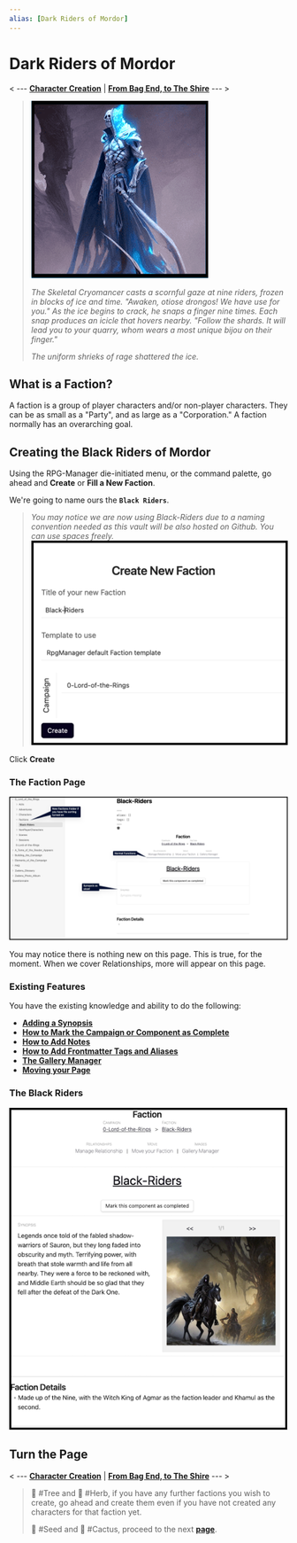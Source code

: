 ```yaml
---
alias: [Dark Riders of Mordor]
---
```


# Dark Riders of Mordor

< --- **[Character Creation](Character-Creation.md)** | **[From Bag End, to The Shire](From-Bag-End-to-The-Shire.md)** --- >

> ![Ignominious_Small](../Zadens_Photo_Album/Storytelling/Act-1/Ignominious-Intro.png)
>
> *The Skeletal Cryomancer casts a scornful gaze at nine riders, frozen in blocks of ice and time. "Awaken, otiose drongos! We have use for you." As the ice begins to crack, he snaps a finger nine times. Each snap produces an icicle that hovers nearby. "Follow the shards. It will lead you to your quarry, whom wears a most unique bijou on their finger."*
>
> *The uniform shrieks of rage shattered the ice.*

## What is a Faction?

A faction is a group of player characters and/or non-player characters. They can be as small as a "Party", and as large as a "Corporation." A faction normally has an overarching goal.

## Creating the Black Riders of Mordor

Using the RPG-Manager die-initiated menu, or the command palette, go ahead and **Create** or **Fill a New Faction**.

We're going to name ours the **`Black Riders`**.

> *You may notice we are now using Black-Riders due to a naming convention needed as this vault will be also hosted on Github. You can use spaces freely.*  
![RPGM-Elements-Factions-Create](../Zadens_Photo_Album/Factions/Factions-Create.png)

Click **Create**

### The Faction Page

![RPGM-Elements-Factions-Page](../Zadens_Photo_Album/Factions/Factions-Page.png)

You may notice there is nothing new on this page. This is true, for the moment. When we cover Relationships, more will appear on this page.

### Existing Features

You have the existing knowledge and ability to do the following:

- **[Adding a Synopsis](../Building_the_Campaign/Building-a-Campaign.md#Adding%20a%20Synopsis)**
- **[How to Mark the Campaign or Component as Complete](../Building_the_Campaign/Building-a-Campaign.md#How%20to%20Mark%20the%20Campaign%20or%20Component%20as%20Complete)**
- **[How to Add Notes](../Building_the_Campaign/Building-a-Campaign.md#How%20to%20Add%20Notes)**
- **[How to Add Frontmatter Tags and Aliases](../Building_the_Campaign/Building-a-Campaign.md#How%20to%20Add%20Frontmatter%20Tags%20and%20Aliases)**
- **[The Gallery Manager](../Building_the_Campaign/Creating-an-Adventure.md#The%20Gallery%20Manager)**
- **[Moving your Page](../Building_the_Campaign/Creating-an-Adventure.md#Moving%20your%20Page)**

### The Black Riders

![RPGM-Elements-Factions-Sample](../Zadens_Photo_Album/Factions/Factions-Sample.png)

## Turn the Page

< --- **[Character Creation](Character-Creation.md)** | **[From Bag End, to The Shire](From-Bag-End-to-The-Shire.md)** --- >

> 🌲 #Tree and 🌿 #Herb, if you have any further factions you wish to create, go ahead and create them even if you have not created any characters for that faction yet.
>
> 🌱 #Seed and 🌵 #Cactus, proceed to the next **[page](From-Bag-End-to-The-Shire.md)**.
